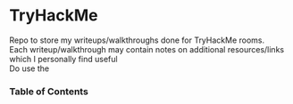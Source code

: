 # TryHackMe
Repo to store my writeups/walkthroughs done for TryHackMe rooms.</br>
Each writeup/walkthrough may contain notes on additional resources/links which I personally find useful</br>
Do use the 

### Table of Contents  
